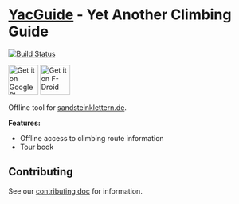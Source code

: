 # [YacGuide] - Yet Another Climbing Guide

[![Build Status](https://travis-ci.org/YacGroup/YacGuide.svg?branch=master)](https://travis-ci.org/YacGroup/YacGuide)

[<img src="https://play.google.com/intl/en_us/badges/images/generic/en_badge_web_generic.png"
      alt="Get it on Google Play"
      height="60">](https://play.google.com/store/apps/details?id=com.yacgroup.yacguide.dev)
[<img src="https://fdroid.gitlab.io/artwork/badge/get-it-on.png"
      alt="Get it on F-Droid"
      height="60">](https://f-droid.org/en/packages/com.yacgroup.yacguide.dev/)

Offline tool for
[sandsteinklettern.de](http://www.sandsteinklettern.de).

**Features:**

 * Offline access to climbing route information
 * Tour book

## Contributing

See our [contributing doc](CONTRIBUTING.md) for information.


[YacGuide]: https://yacgroup.github.io/yacguide/

